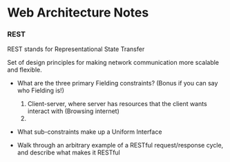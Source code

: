 # Web Architecture Notes

### REST
 REST stands for Representational State Transfer

 Set of design principles for making network communication more scalable and flexible.

 - What are the three primary Fielding constraints? (Bonus if you can say who Fielding is!)
   1. Client-server, where server has resources that the client wants interact with (Browsing internet)
   2.


 - What sub-constraints make up a Uniform Interface


 - Walk through an arbitrary example of a RESTful request/response cycle, and describe what makes it RESTful
